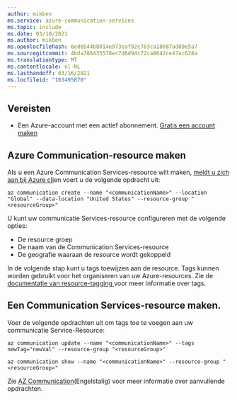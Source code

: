 ```yaml
---
author: mikben
ms.service: azure-communication-services
ms.topic: include
ms.date: 03/10/2021
ms.author: mikben
ms.openlocfilehash: 6ed6544b8014e973eaf92c763ca18687ad89e5a7
ms.sourcegitcommit: 4bda786435578ec7d6d94c72ca8642ce47ac628a
ms.translationtype: MT
ms.contentlocale: nl-NL
ms.lasthandoff: 03/16/2021
ms.locfileid: "103495870"
---
```

## <a name="prerequisites"></a>Vereisten

- Een Azure-account met een actief abonnement. [Gratis een account maken](https://azure.microsoft.com/free/dotnet/)

## <a name="create-azure-communication-resource"></a>Azure Communication-resource maken

Als u een Azure Communication Services-resource wilt maken, [meldt u zich aan bij Azure cli](/cli/azure/authenticate-azure-cli)en voert u de volgende opdracht uit:

```azurecli
az communication create --name "<communicationName>" --location "Global" --data-location "United States" --resource-group "<resourceGroup>"
```

U kunt uw communicatie Services-resource configureren met de volgende opties:

* De resource groep
* De naam van de Communication Services-resource
* De geografie waaraan de resource wordt gekoppeld

In de volgende stap kunt u tags toewijzen aan de resource. Tags kunnen worden gebruikt voor het organiseren van uw Azure-resources. Zie de [documentatie van resource-tagging ](../../../azure-resource-manager/management/tag-resources.md) voor meer informatie over tags.

## <a name="manage-your-communication-services-resource"></a>Een Communication Services-resource maken.

Voer de volgende opdrachten uit om tags toe te voegen aan uw communicatie Service-Resource:

```azurecli
az communication update --name "<communicationName>" --tags newTag="newVal" --resource-group "<resourceGroup>"

az communication show --name "<communicationName>" --resource-group "<resourceGroup>"
```

Zie [AZ Communication](/cli/azure/ext/communication/communication)(Engelstalig) voor meer informatie over aanvullende opdrachten.